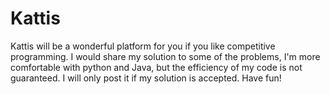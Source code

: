 # Kattis
Kattis will be a wonderful platform for you if you like competitive programming.
I would share my solution to some of the problems, I'm more comfortable with python and Java, but the efficiency of my code is not guaranteed.
I will only post it if my solution is accepted.
Have fun!
